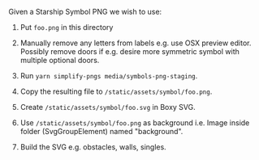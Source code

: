 Given a Starship Symbol PNG we wish to use:

1. Put `foo.png` in this directory

1. Manually remove any letters from labels e.g. use OSX preview editor.
   Possibly remove doors if e.g. desire more symmetric symbol with multiple optional doors.

1. Run `yarn simplify-pngs media/symbols-png-staging`.

1. Copy the resulting file to `/static/assets/symbol/foo.png`.

1. Create `/static/assets/symbol/foo.svg` in Boxy SVG.

1. Use `/static/assets/symbol/foo.png` as background i.e. Image inside folder (SvgGroupElement) named "background".

1. Build the SVG e.g. obstacles, walls, singles.
